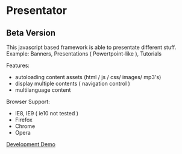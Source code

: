 Presentator
====================

## Beta Version

This javascript based framework is able to presentate different stuff.
Example: Banners, Presentations ( Powertpoint-like ), Tutorials

Features:
- autoloading content assets (html / js / css/ images/ mp3's)
- display multiple contents ( navigation control )
- multilanguage content

Browser Support:
- IE8, IE9 ( ie10 not tested )
- Firefox
- Chrome
- Opera

[Development Demo](http://presentator.hendrikweiler.com)